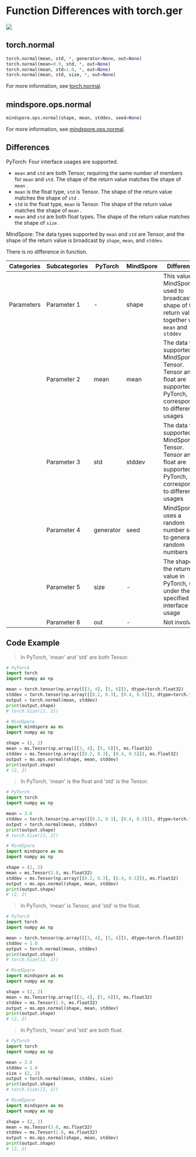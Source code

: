 # Function Differences with torch.ger

<a href="https://gitee.com/mindspore/docs/blob/r2.0/docs/mindspore/source_en/note/api_mapping/pytorch_diff/normal.md" target="_blank"><img src="https://mindspore-website.obs.cn-north-4.myhuaweicloud.com/website-images/r2.0/resource/_static/logo_source_en.png"></a>

## torch.normal

```python
torch.normal(mean, std, *, generator=None, out=None)
torch.normal(mean=0.0, std, *, out=None)
torch.normal(mean, std=1.0, *, out=None)
torch.normal(mean, std, size, *, out=None)
```

For more information, see [torch.normal](https://pytorch.org/docs/1.8.1/generated/torch.normal.html).

## mindspore.ops.normal

```python
mindspore.ops.normal(shape, mean, stddev, seed=None)
```

For more information, see [mindspore.ops.normal](https://www.mindspore.cn/docs/en/master/api_python/ops/mindspore.ops.normal.html).

## Differences

PyTorch: Four interface usages are supported.

- `mean` and `std` are both Tensor, requiring the same number of members for `mean` and `std`. The shape of the return value matches the shape of `mean` .
- `mean` is the float type, `std` is Tensor. The shape of the return value matches the shape of `std` .
- `std` is the float type, `mean` is Tensor. The shape of the return value matches the shape of `mean` .
- `mean` and `std` are both float types. The shape of the return value matches the shape of `size` .

MindSpore: The data types supported by `mean` and `std` are Tensor, and the shape of the return value is broadcast by `shape`, `mean`, and `stddev`.

There is no difference in function.

| Categories | Subcategories | PyTorch      | MindSpore     | Differences   |
| ---------- | ------------- | ------------ | ---------     | ------------- |
| Parameters | Parameter 1   | -            | shape         | This value in MindSpore is used to broadcast the shape of the return value together with `mean` and `stddev` |
|            | Parameter 2   | mean         | mean          | The data type supported in MindSpore is Tensor. Tensor and float are supported in PyTorch, corresponding to different usages |
|            | Parameter 3   | std          | stddev        | The data type supported in MindSpore is Tensor. Tensor and float are supported in PyTorch, corresponding to different usages |
|            | Parameter 4   | generator    | seed          | MindSpore uses a random number seed to generate random numbers |
|            | Parameter 5   | size         | -             | The shape of the return value in PyTorch, used under the specified interface usage |
|            | Parameter 6   | out          | -             | Not involved  |

## Code Example

> In PyTorch, 'mean' and 'std' are both Tensor.

```python
# PyTorch
import torch
import numpy as np

mean = torch.tensor(np.array([[3, 4], [5, 6]]), dtype=torch.float32)
stddev = torch.tensor(np.array([[0.2, 0.3], [0.4, 0.5]]), dtype=torch.float32)
output = torch.normal(mean, stddev)
print(output.shape)
# torch.Size([2, 2])

# MindSpore
import mindspore as ms
import numpy as np

shape = (2, 2)
mean = ms.Tensor(np.array([[3, 4], [5, 6]]), ms.float32)
stddev = ms.Tensor(np.array([[0.2, 0.3], [0.4, 0.5]]), ms.float32)
output = ms.ops.normal(shape, mean, stddev)
print(output.shape)
# (2, 2)
```

> In PyTorch, 'mean' is the float and 'std' is the Tensor.

```python
# PyTorch
import torch
import numpy as np

mean = 3.0
stddev = torch.tensor(np.array([[0.2, 0.3], [0.4, 0.5]]), dtype=torch.float32)
output = torch.normal(mean, stddev)
print(output.shape)
# torch.Size([2, 2])

# MindSpore
import mindspore as ms
import numpy as np

shape = (2, 2)
mean = ms.Tensor(3.0, ms.float32)
stddev = ms.Tensor(np.array([[0.2, 0.3], [0.4, 0.5]]), ms.float32)
output = ms.ops.normal(shape, mean, stddev)
print(output.shape)
# (2, 2)
```

> In PyTorch, 'mean' is Tensor, and 'std' is the float.

```python
# PyTorch
import torch
import numpy as np

mean = torch.tensor(np.array([[3, 4], [5, 6]]), dtype=torch.float32)
stddev = 1.0
output = torch.normal(mean, stddev)
print(output.shape)
# torch.Size([2, 2])

# MindSpore
import mindspore as ms
import numpy as np

shape = (2, 2)
mean = ms.Tensor(np.array([[3, 4], [5, 6]]), ms.float32)
stddev = ms.Tensor(1.0, ms.float32)
output = ms.ops.normal(shape, mean, stddev)
print(output.shape)
# (2, 2)
```

> In PyTorch, 'mean' and 'std' are both float.

```python
# PyTorch
import torch
import numpy as np

mean = 3.0
stddev = 1.0
size = (2, 2)
output = torch.normal(mean, stddev, size)
print(output.shape)
# torch.Size([2, 2])

# MindSpore
import mindspore as ms
import numpy as np

shape = (2, 2)
mean = ms.Tensor(3.0, ms.float32)
stddev = ms.Tensor(1.0, ms.float32)
output = ms.ops.normal(shape, mean, stddev)
print(output.shape)
# (2, 2)
```
